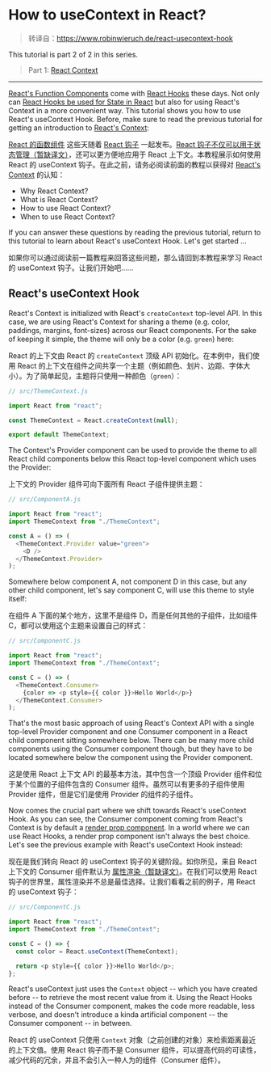 # How to useContext in React?

> 转译自：https://www.robinwieruch.de/react-usecontext-hook

This tutorial is part 2 of 2 in this series.

> Part 1: [React Context](/React/React-Context.md)

---

[React's Function Components](https://www.robinwieruch.de/react-function-component) come with [React Hooks](https://www.robinwieruch.de/react-hooks) these days. Not only can [React Hooks be used for State in React](https://www.robinwieruch.de/react-state) but also for using React's Context in a more convenient way. This tutorial shows you how to use React's useContext Hook. Before, make sure to read the previous tutorial for getting an introduction to [React's Context](https://www.robinwieruch.de/react-context/):

[React 的函数组件](/React/React-Function-Components.md) 这些天随着 [React 钩子](/React/What-are-React-Hooks.md) 一起发布。[React 钩子不仅可以用于状态管理（暂缺译文）]()，还可以更方便地应用于 React 上下文。本教程展示如何使用 React 的 useContext 钩子。在此之前，请务必阅读前面的教程以获得对 [React's Context](/React/React-Context.md) 的认知：

- Why React Context?
- What is React Context?
- How to use React Context?
- When to use React Context?

If you can answer these questions by reading the previous tutorial, return to this tutorial to learn about React's useContext Hook. Let's get started ...

如果你可以通过阅读前一篇教程来回答这些问题，那么请回到本教程来学习 React 的 useContext 钩子。让我们开始吧……

## React's useContext Hook

React's Context is initialized with React's `createContext` top-level API. In this case, we are using React's Context for sharing a theme (e.g. color, paddings, margins, font-sizes) across our React components. For the sake of keeping it simple, the theme will only be a color (e.g. `green`) here:

React 的上下文由 React 的 `createContext` 顶级 API 初始化。在本例中，我们使用 React 的上下文在组件之间共享一个主题（例如颜色、划片、边距、字体大小）。为了简单起见，主题将只使用一种颜色（`green`）：

```js
// src/ThemeContext.js

import React from "react";

const ThemeContext = React.createContext(null);

export default ThemeContext;
```

The Context's Provider component can be used to provide the theme to all React child components below this React top-level component which uses the Provider:

上下文的 Provider 组件可向下面所有 React 子组件提供主题：

```js
// src/ComponentA.js

import React from "react";
import ThemeContext from "./ThemeContext";

const A = () => (
  <ThemeContext.Provider value="green">
    <D />
  </ThemeContext.Provider>
);
```

Somewhere below component A, not component D in this case, but any other child component, let's say component C, will use this theme to style itself:

在组件 A 下面的某个地方，这里不是组件 D，而是任何其他的子组件，比如组件 C，都可以使用这个主题来设置自己的样式：

```js
// src/ComponentC.js

import React from "react";
import ThemeContext from "./ThemeContext";

const C = () => (
  <ThemeContext.Consumer>
    {color => <p style={{ color }}>Hello World</p>}
  </ThemeContext.Consumer>
);
```

That's the most basic approach of using React's Context API with a single top-level Provider component and one Consumer component in a React child component sitting somewhere below. There can be many more child components using the Consumer component though, but they have to be located somewhere below the component using the Provider component.

这是使用 React 上下文 API 的最基本方法，其中包含一个顶级 Provider 组件和位于某个位置的子组件包含的 Consumer 组件。虽然可以有更多的子组件使用 Provider 组件，但是它们是使用 Provider 的组件的子组件。

Now comes the crucial part where we shift towards React's useContext Hook. As you can see, the Consumer component coming from React's Context is by default a [render prop component](https://www.robinwieruch.de/react-render-props). In a world where we can use React Hooks, a render prop component isn't always the best choice. Let's see the previous example with React's useContext Hook instead:

现在是我们转向 React 的 useContext 钩子的关键阶段。如你所见，来自 React 上下文的 Consumer 组件默认为 [属性渲染（暂缺译文）]()。在我们可以使用 React 钩子的世界里，属性渲染并不总是最佳选择。让我们看看之前的例子，用 React 的 useContext 钩子：

```js
// src/ComponentC.js

import React from "react";
import ThemeContext from "./ThemeContext";

const C = () => {
  const color = React.useContext(ThemeContext);

  return <p style={{ color }}>Hello World</p>;
};
```

React's useContext just uses the `Context` object -- which you have created before -- to retrieve the most recent value from it. Using the React Hooks instead of the Consumer component, makes the code more readable, less verbose, and doesn't introduce a kinda artificial component -- the Consumer component -- in between.

React 的 useContext 只使用 `Context` 对象（之前创建的对象）来检索距离最近的上下文值。使用 React 钩子而不是 Consumer 组件，可以提高代码的可读性，减少代码的冗余，并且不会引入一种人为的组件（Consumer 组件）。